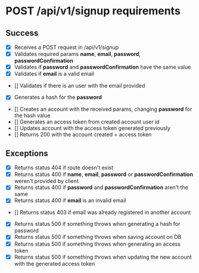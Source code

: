 # POST /api/v1/signup requirements

## Success

- [x] Receives a POST request in /api/v1/signup
- [x] Validates required params **name**, **email**, **password**, **passwordConfirmation**
- [x] Validates if **password** and **passwordConfirmation** have the same value
- [x] Validates if **email** is a valid email
- [] Validates if there is an user with the email provided
- [x] Generates a hash for the **password**
- [] Creates an account with the received params, changing **password** for the hash value
- [] Generates an access token from created account user id
- [] Updates account with the access token generated previously
- [] Returns 200 with the account created + access token

## Exceptions

- [x] Returns status 404 if route doesn't exist
- [x] Returns status 400 if **name**, **email**, **password** or **passwordConfirmation** weren't provided by client
- [x] Returns status 400 if **password** and **passwordConfirmation** aren't the same
- [x] Returns status 400 if **email** is an invalid email
- [] Returns status 403 if email was already registered in another account
- [x] Returns status 500 if something throws when generating a hash for password
- [x] Returns status 500 if something throws when saving account on DB
- [x] Returns status 500 if something throws when generating an access token
- [x] Returns status 500 if something throws when updating the new account with the generated access token
